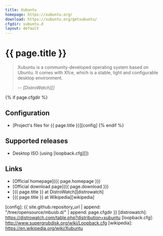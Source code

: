 ```yaml
---
title: Xubuntu
homepage: https://xubuntu.org/
download: https://xubuntu.org/getxubuntu/
cfgdir: xubuntu.d
layout: default
---
```


# {{ page.title }}

> Xubuntu is a community-developed operating system based on Ubuntu. It comes
> with Xfce, which is a stable, light and configurable desktop environment.
>
> -- <cite markdown="1">[DistroWatch][]</cite>


{% if page.cfgdir %}
## Configuration

- [Project's files for {{ page.title }}][config]
{% endif %}


## Supported releases

- Desktop ISO (using [loopback.cfg][])


## Links

- [Official homepage]({{ page.homepage }})
- [Official download page]({{ page.download }})
- [{{ page.title }} at DistroWatch][distrowatch]
- [{{ page.title }} at Wikipedia][wikipedia]


[config]: {{ site.github.repository_url | append: "/tree/opensource/mbusb.d/" | append: page.cfgdir }}
[distrowatch]: https://distrowatch.com/table.php?distribution=xubuntu
[loopback.cfg]: http://www.supergrubdisk.org/wiki/Loopback.cfg
[wikipedia]: https://en.wikipedia.org/wiki/Xubuntu
